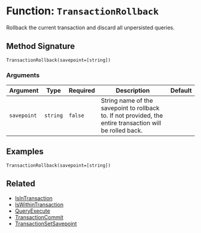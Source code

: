 [comment]: # (Note: This documentation is generated dynamically in the build process.  To modify the contents, change the javadoc on the _invoke method of the BIF class)

# Function: `TransactionRollback`

Rollback the current transaction and discard all unpersisted queries.

## Method Signature
```
TransactionRollback(savepoint=[string])
```
### Arguments

| Argument | Type | Required | Description | Default |
|----------|------|----------|-------------|---------|
| `savepoint` | `string` | `false` | String name of the savepoint to rollback to. If not provided, the entire transaction will be rolled back. |  |

## Examples

```
TransactionRollback(savepoint=[string])
```

## Related
  * [IsInTransaction](boxlang-language/reference/built-in-functions/IsInTransaction.md)
  * [IsWithinTransaction](boxlang-language/reference/built-in-functions/IsWithinTransaction.md)
  * [QueryExecute](boxlang-language/reference/built-in-functions/QueryExecute.md)
  * [TransactionCommit](boxlang-language/reference/built-in-functions/TransactionCommit.md)
  * [TransactionSetSavepoint](boxlang-language/reference/built-in-functions/TransactionSetSavepoint.md)
